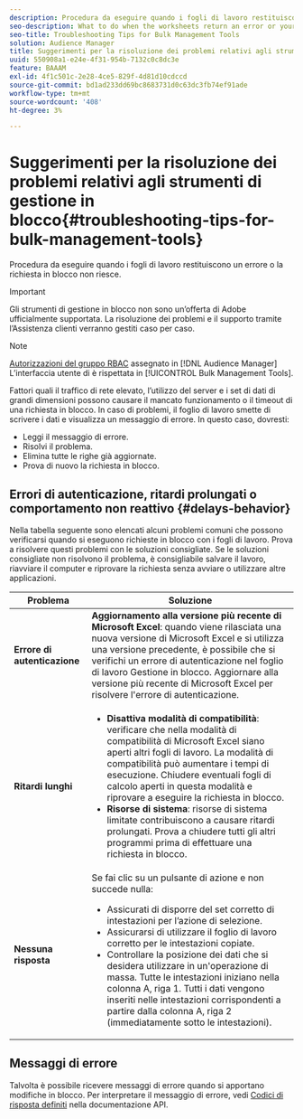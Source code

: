 ```yaml
---
description: Procedura da eseguire quando i fogli di lavoro restituiscono un errore o la richiesta in blocco non riesce.
seo-description: What to do when the worksheets return an error or your bulk request fails.
seo-title: Troubleshooting Tips for Bulk Management Tools
solution: Audience Manager
title: Suggerimenti per la risoluzione dei problemi relativi agli strumenti di gestione in blocco
uuid: 550908a1-e24e-4f31-954b-7132c0c8dc3e
feature: BAAAM
exl-id: 4f1c501c-2e28-4ce5-829f-4d81d10cdccd
source-git-commit: bd1ad233dd69bc8683731d0c63dc3fb74ef91ade
workflow-type: tm+mt
source-wordcount: '408'
ht-degree: 3%

---
```


# Suggerimenti per la risoluzione dei problemi relativi agli strumenti di gestione in blocco{#troubleshooting-tips-for-bulk-management-tools}

Procedura da eseguire quando i fogli di lavoro restituiscono un errore o la richiesta in blocco non riesce.

>[!IMPORTANT]
>
>Gli strumenti di gestione in blocco non sono un’offerta di Adobe ufficialmente supportata. La risoluzione dei problemi e il supporto tramite l’Assistenza clienti verranno gestiti caso per caso.

<!-- 

<p>r_bulk_troubleshoot.xml </p>

 -->

>[!NOTE]
>
>[Autorizzazioni del gruppo RBAC](../../features/administration/administration-overview.md) assegnato in [!DNL Audience Manager] L’interfaccia utente di è rispettata in [!UICONTROL Bulk Management Tools].

Fattori quali il traffico di rete elevato, l’utilizzo del server e i set di dati di grandi dimensioni possono causare il mancato funzionamento o il timeout di una richiesta in blocco. In caso di problemi, il foglio di lavoro smette di scrivere i dati e visualizza un messaggio di errore. In questo caso, dovresti:

* Leggi il messaggio di errore.
* Risolvi il problema.
* Elimina tutte le righe già aggiornate.
* Prova di nuovo la richiesta in blocco.

## Errori di autenticazione, ritardi prolungati o comportamento non reattivo {#delays-behavior}

Nella tabella seguente sono elencati alcuni problemi comuni che possono verificarsi quando si eseguono richieste in blocco con i fogli di lavoro. Prova a risolvere questi problemi con le soluzioni consigliate. Se le soluzioni consigliate non risolvono il problema, è consigliabile salvare il lavoro, riavviare il computer e riprovare la richiesta senza avviare o utilizzare altre applicazioni.

<table id="table_AC6FB99402214A4EAC6E709465BB67AF"> 
 <thead> 
  <tr> 
   <th colname="col1" class="entry"> Problema </th> 
   <th colname="col2" class="entry"> Soluzione </th> 
  </tr> 
 </thead>
 <tbody> 
  <tr> 
   <td colname="col1"> <b>Errore di autenticazione</b> </td> 
   <td colname="col2"> 
    <b>Aggiornamento alla versione più recente di Microsoft Excel</b>: quando viene rilasciata una nuova versione di Microsoft Excel e si utilizza una versione precedente, è possibile che si verifichi un errore di autenticazione nel foglio di lavoro Gestione in blocco. Aggiornare alla versione più recente di Microsoft Excel per risolvere l'errore di autenticazione.
</td> 
  </tr> 
  <tr> 
   <td colname="col1"> <b>Ritardi lunghi</b> </td> 
   <td colname="col2"> 
    <ul id="ul_AA6F414024B2475AB1C0B46DC3FF0B36"> 
     <li id="li_ECC83AC39D7142519AA9A223DB8FCF23"> <b>Disattiva modalità di compatibilità</b>: verificare che nella modalità di compatibilità di Microsoft Excel siano aperti altri fogli di lavoro. La modalità di compatibilità può aumentare i tempi di esecuzione. Chiudere eventuali fogli di calcolo aperti in questa modalità e riprovare a eseguire la richiesta in blocco. </li> 
     <li id="li_234BFCF563234DE198884F33AB75280D"> <b>Risorse di sistema</b>: risorse di sistema limitate contribuiscono a causare ritardi prolungati. Prova a chiudere tutti gli altri programmi prima di effettuare una richiesta in blocco. </li> 
    </ul> </td> 
  </tr> 
  <tr> 
   <td colname="col1"> <b>Nessuna risposta</b> </td> 
   <td colname="col2">Se fai clic su un pulsante di azione e non succede nulla: 
    <ul id="ul_142E63CDD556414AB639E51734FEDBCF"> 
     <li id="li_DBB6C819603D46B5AECC9C854FDAFDF1">Assicurati di disporre del set corretto di intestazioni per l’azione di selezione. </li> 
     <li id="li_391C9031907A4085BDAD42054960045C">Assicurarsi di utilizzare il foglio di lavoro corretto per le intestazioni copiate. </li> 
     <li id="li_76A7241989204933858621FAAB5C3408">Controllare la posizione dei dati che si desidera utilizzare in un'operazione di massa. Tutte le intestazioni iniziano nella colonna A, riga 1. Tutti i dati vengono inseriti nelle intestazioni corrispondenti a partire dalla colonna A, riga 2 (immediatamente sotto le intestazioni). </li> 
    </ul> </td> 
  </tr> 
 </tbody> 
</table>

## Messaggi di errore

Talvolta è possibile ricevere messaggi di errore quando si apportano modifiche in blocco. Per interpretare il messaggio di errore, vedi [Codici di risposta definiti](/help/using/api/rest-api-main/aam-api-getting-started.md) nella documentazione API.
